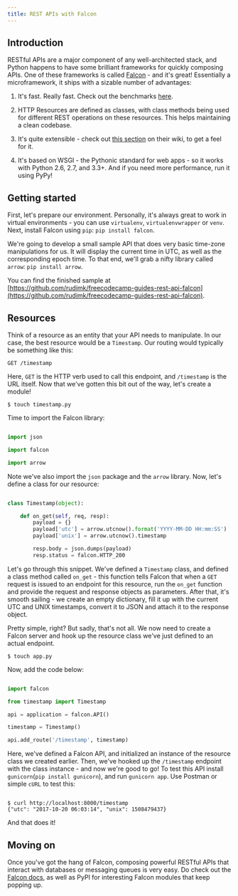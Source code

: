 ```yaml
---
title: REST APIs with Falcon
---
```



## Introduction

RESTful APIs are a major component of any well-architected stack, and Python happens to have some brilliant frameworks for quickly composing APIs. One of these frameworks is called [Falcon](https://falconframework.org) - and it's great! Essentially a microframework, it ships with a sizable number of advantages:

1. It's fast. Really fast. Check out the benchmarks [here](https://falconframework.org/#sectionBenchmarks).

2. HTTP Resources are defined as classes, with class methods being used for different REST operations on these resources. This helps maintaining a clean codebase.

3. It's quite extensible - check out [this section](https://github.com/falconry/falcon/wiki/Complementary-Packages) on their wiki, to get a feel for it. 

4. It's based on WSGI - the Pythonic standard for web apps - so it works with Python 2.6, 2.7, and 3.3+. And if you need more performance, run it using PyPy!


## Getting started

First, let's prepare our environment. Personally, it's always great to work in virtual environments - you can use `virtualenv`, `virtualenvwrapper` or `venv`. Next, install Falcon using `pip`: `pip install falcon`.

We're going to develop a small sample API that does very basic time-zone manipulations for us. It will display the current time in UTC, as well as the corresponding epoch time. To that end, we'll grab a nifty library called `arrow`: `pip install arrow`.

You can find the finished sample at [https://github.com/rudimk/freecodecamp-guides-rest-api-falcon](https://github.com/rudimk/freecodecamp-guides-rest-api-falcon).

## Resources

Think of a resource as an entity that your API needs to manipulate. In our case, the best resource would be a `Timestamp`. Our routing would typically be something like this:

```
GET /timestamp
```

Here, `GET` is the HTTP verb used to call this endpoint, and `/timestamp` is the URL itself. Now that we've gotten this bit out of the way, let's create a module!

`$ touch timestamp.py`

Time to import the Falcon library:

```python

import json

import falcon

import arrow

```

Note we've also import the `json` package and the `arrow` library. Now, let's define a class for our resource:

```python

class Timestamp(object):

	def on_get(self, req, resp):
		payload = {}
		payload['utc'] = arrow.utcnow().format('YYYY-MM-DD HH:mm:SS')
		payload['unix'] = arrow.utcnow().timestamp

		resp.body = json.dumps(payload)
		resp.status = falcon.HTTP_200

```

Let's go through this snippet. We've defined a `Timestamp` class, and defined a class method called `on_get` - this function tells Falcon that when a `GET` request is issued to an endpoint for this resource, run the `on_get` function and provide the request and response objects as parameters. After that, it's smooth sailing - we create an empty dictionary, fill it up with the current UTC and UNIX timestamps, convert it to JSON and attach it to the response object. 

Pretty simple, right? But sadly, that's not all. We now need to create a Falcon server and hook up the resource class we've just defined to an actual endpoint. 

`$ touch app.py`

Now, add the code below:

```python

import falcon

from timestamp import Timestamp

api = application = falcon.API()

timestamp = Timestamp()

api.add_route('/timestamp', timestamp)

```

Here, we've defined a Falcon API, and initialized an instance of the resource class we created earlier. Then, we've hooked up the `/timestamp` endpoint with the class instance - and now we're good to go! To test this API install `gunicorn`(`pip install gunicorn`), and run `gunicorn app`. Use Postman or simple `cURL` to test this:

```

$ curl http://localhost:8000/timestamp                                                    
{"utc": "2017-10-20 06:03:14", "unix": 1508479437}

```

And that does it!

## Moving on

Once you've got the hang of Falcon, composing powerful RESTful APIs that interact with databases or messaging queues is very easy. Do check out the [Falcon docs](https://falcon.readthedocs.io/en/stable/index.html), as well as PyPI for interesting Falcon modules that keep popping up.